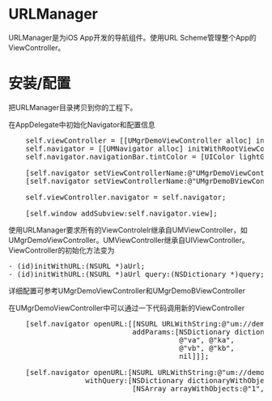 URLManager
=============

URLManager是为iOS App开发的导航组件。使用URL Scheme管理整个App的ViewController。

安装/配置
======================

把URLManager目录拷贝到你的工程下。

在AppDelegate中初始化Navigator和配置信息

<pre>
    self.viewController = [[UMgrDemoViewController alloc] initWithURL:[NSURL URLWithString:@"um://demo"]];
    self.navigator = [[UMNavigator alloc] initWithRootViewController:self.viewController];
    self.navigator.navigationBar.tintColor = [UIColor lightGrayColor];

    [self.navigator setViewControllerName:@"UMgrDemoViewController" forURL:@"um://demo"];
    [self.navigator setViewControllerName:@"UMgrDemoBViewController" forURL:@"um://demob"];

    self.viewController.navigator = self.navigator;
    
    [self.window addSubview:self.navigator.view];
</pre>

使用URLManager要求所有的ViewControlelr继承自UMViewController，如UMgrDemoViewController。UMViewController继承自UIViewController。
ViewController的初始化方法变为

<pre>
- (id)initWithURL:(NSURL *)aUrl;
- (id)initWithURL:(NSURL *)aUrl query:(NSDictionary *)query;
</pre>

详细配置可参考UMgrDemoViewController和UMgrDemoBViewController

在UMgrDemoViewController中可以通过一下代码调用新的ViewController

<pre>
    [self.navigator openURL:[[NSURL URLWithString:@"um://demob/path/aaa"]
                             addParams:[NSDictionary dictionaryWithObjectsAndKeys:
                                        @"va", @"ka",
                                        @"vb", @"kb",
                                        nil]]];

    [self.navigator openURL:[NSURL URLWithString:@"um://demob/?a=b"]
                  withQuery:[NSDictionary dictionaryWithObjectsAndKeys:
                             [NSArray arrayWithObjects:@"1", @"2", nil], @"q_key", nil]];
</pre>

